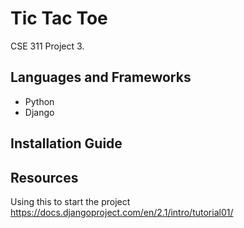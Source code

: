 # Tic Tac Toe 
CSE 311 Project 3. 

## Languages and Frameworks
* Python
* Django

## Installation Guide

## Resources
Using this to start the project
https://docs.djangoproject.com/en/2.1/intro/tutorial01/
